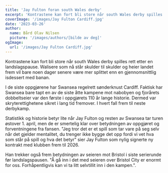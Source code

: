 ```yaml
---
title: 'Jay Fulton foran south Wales derby'
excerpt: 'Kontrastene kan fort bli store når south Wales derby spilles rett etter en landslagspause. Walisere som nå står skulder til skulder og heier landet frem vil bare noen dager senere være mer splittet enn en gjennomsnittlig isdessert med banan.'
coverImage: '/images/Jay Fulton Cardiff.jpg'
date: '2023-03-26' 
author:
  name: Bård Olav Nilsen
  picture: '/images/authors/[bilde av deg]'
ogImage:
  url: '/images/Jay Fulton Cardiff.jpg'
---
```



Kontrastene kan fort bli store når south Wales derby spilles rett etter en landslagspause. Walisere som nå står skulder til skulder og heier landet frem vil bare noen dager senere være mer splittet enn en gjennomsnittlig isdessert med banan.

I de siste oppgjørene har Swansea regelrett sønderknust Cardiff. Faktisk har Swansea bare tapt en av de siste åtte kampene mot nabobyen og fjorårets dobbeltseier var den første i oppgjørets 110 år lange historie. Dermed var skryterettighetene sikret i lang tid fremover. I hvert fall frem til neste derbykamp.

Statistikk og historie betyr lite når Jay Fulton og resten av Swansea tar turen østover 1. april, men de er smertelig klar over betydningen av oppgjøret og forventningene fra fansen. "Jeg tror det er et spill som tar vare på seg selv når det gjelder mentalitet, du trenger ikke bygge det opp fordi vi vet hva som står på spill og hva det betyr" sier Jay Fulton som nylig signerte ny kontrakt med klubben frem til 2026.

Han trekker også frem betydningen av seieren mot Bristol i siste serierunde før landslagspausen. "Å gå inn i det med seieren over Bristol City er enormt for oss. Forhåpentligvis kan vi ta litt selvtillit inn i den kampen.". 
